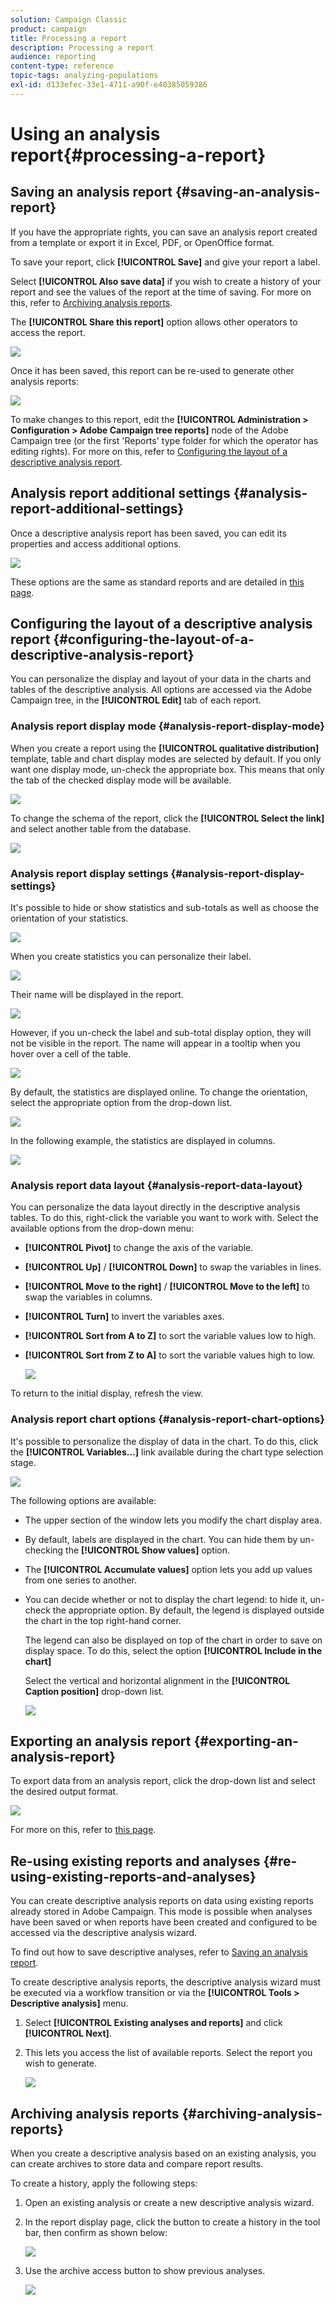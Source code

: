 ```yaml
---
solution: Campaign Classic
product: campaign
title: Processing a report
description: Processing a report
audience: reporting
content-type: reference
topic-tags: analyzing-populations
exl-id: d133efec-33e1-4711-a90f-e40385059386
---
```

# Using an analysis report{#processing-a-report}

## Saving an analysis report {#saving-an-analysis-report}

If you have the appropriate rights, you can save an analysis report created from a template or export it in Excel, PDF, or OpenOffice format.

To save your report, click **[!UICONTROL Save]** and give your report a label.

Select **[!UICONTROL Also save data]** if you wish to create a history of your report and see the values of the report at the time of saving. For more on this, refer to [Archiving analysis reports](#archiving-analysis-reports).

The **[!UICONTROL Share this report]** option allows other operators to access the report.

![](assets/s_ncs_user_report_wizard_010.png)

Once it has been saved, this report can be re-used to generate other analysis reports: 

![](assets/s_ncs_user_report_wizard_08a.png)

To make changes to this report, edit the **[!UICONTROL Administration > Configuration > Adobe Campaign tree reports]** node of the Adobe Campaign tree (or the first 'Reports' type folder for which the operator has editing rights). For more on this, refer to [Configuring the layout of a descriptive analysis report](#configuring-the-layout-of-a-descriptive-analysis-report).

## Analysis report additional settings {#analysis-report-additional-settings}

Once a descriptive analysis report has been saved, you can edit its properties and access additional options. 

![](assets/s_ncs_user_report_wizard_08b.png)

These options are the same as standard reports and are detailed in [this page](../../reporting/using/properties-of-the-report.md).

## Configuring the layout of a descriptive analysis report {#configuring-the-layout-of-a-descriptive-analysis-report}

You can personalize the display and layout of your data in the charts and tables of the descriptive analysis. All options are accessed via the Adobe Campaign tree, in the **[!UICONTROL Edit]** tab of each report.

### Analysis report display mode {#analysis-report-display-mode}

When you create a report using the **[!UICONTROL qualitative distribution]** template, table and chart display modes are selected by default. If you only want one display mode, un-check the appropriate box. This means that only the tab of the checked display mode will be available.

![](assets/s_ncs_advuser_report_display_01.png)

To change the schema of the report, click the **[!UICONTROL Select the link]** and select another table from the database.

![](assets/s_ncs_advuser_report_display_02.png)

### Analysis report display settings {#analysis-report-display-settings}

It's possible to hide or show statistics and sub-totals as well as choose the orientation of your statistics.

![](assets/s_ncs_advuser_report_display_05.png)

When you create statistics you can personalize their label. 

![](assets/s_ncs_advuser_report_display_06.png)

Their name will be displayed in the report.

![](assets/s_ncs_advuser_report_display_07.png)

However, if you un-check the label and sub-total display option, they will not be visible in the report. The name will appear in a tooltip when you hover over a cell of the table.

![](assets/s_ncs_advuser_report_display_08.png)

By default, the statistics are displayed online. To change the orientation, select the appropriate option from the drop-down list. 

![](assets/s_ncs_advuser_report_wizard_035a.png)

In the following example, the statistics are displayed in columns.

![](assets/s_ncs_advuser_report_wizard_035.png)

### Analysis report data layout {#analysis-report-data-layout}

You can personalize the data layout directly in the descriptive analysis tables. To do this, right-click the variable you want to work with. Select the available options from the drop-down menu:

* **[!UICONTROL Pivot]** to change the axis of the variable.
* **[!UICONTROL Up]** / **[!UICONTROL Down]** to swap the variables in lines.
* **[!UICONTROL Move to the right]** / **[!UICONTROL Move to the left]** to swap the variables in columns.
* **[!UICONTROL Turn]** to invert the variables axes.
* **[!UICONTROL Sort from A to Z]** to sort the variable values low to high.
* **[!UICONTROL Sort from Z to A]** to sort the variable values high to low.

  ![](assets/s_ncs_advuser_report_wizard_016.png)

To return to the initial display, refresh the view.

### Analysis report chart options {#analysis-report-chart-options}

It's possible to personalize the display of data in the chart. To do this, click the **[!UICONTROL Variables...]** link available during the chart type selection stage.

![](assets/s_ncs_advuser_report_wizard_3c.png)

The following options are available:

* The upper section of the window lets you modify the chart display area.
* By default, labels are displayed in the chart. You can hide them by un-checking the **[!UICONTROL Show values]** option.
* The **[!UICONTROL Accumulate values]** option lets you add up values from one series to another. 
* You can decide whether or not to display the chart legend: to hide it, un-check the appropriate option. By default, the legend is displayed outside the chart in the top right-hand corner.

  The legend can also be displayed on top of the chart in order to save on display space. To do this, select the option **[!UICONTROL Include in the chart]**

  Select the vertical and horizontal alignment in the **[!UICONTROL Caption position]** drop-down list.

  ![](assets/s_ncs_advuser_report_wizard_3d.png)

## Exporting an analysis report {#exporting-an-analysis-report}

To export data from an analysis report, click the drop-down list and select the desired output format.

![](assets/s_ncs_user_report_wizard_09.png)

For more on this, refer to [this page](../../reporting/using/actions-on-reports.md).

## Re-using existing reports and analyses {#re-using-existing-reports-and-analyses}

You can create descriptive analysis reports on data using existing reports already stored in Adobe Campaign. This mode is possible when analyses have been saved or when reports have been created and configured to be accessed via the descriptive analysis wizard.

To find out how to save descriptive analyses, refer to [Saving an analysis report](#saving-an-analysis-report).

To create descriptive analysis reports, the descriptive analysis wizard must be executed via a workflow transition or via the **[!UICONTROL Tools > Descriptive analysis]** menu.

1. Select **[!UICONTROL Existing analyses and reports]** and click **[!UICONTROL Next]**.
1. This lets you access the list of available reports. Select the report you wish to generate.

   ![](assets/s_ncs_user_report_wizard_01.png)

## Archiving analysis reports {#archiving-analysis-reports}

When you create a descriptive analysis based on an existing analysis, you can create archives to store data and compare report results.

To create a history, apply the following steps:

1. Open an existing analysis or create a new descriptive analysis wizard.
1. In the report display page, click the button to create a history in the tool bar, then confirm as shown below:

   ![](assets/reporting_descriptive_historize_icon.png)

1. Use the archive access button to show previous analyses.

   ![](assets/reporting_descriptive_historize_access.png)
